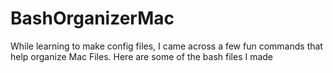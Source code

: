 # BashOrganizerMac
While learning to make config files, I came across a few fun commands that help organize Mac Files. Here are some of the bash files I made
